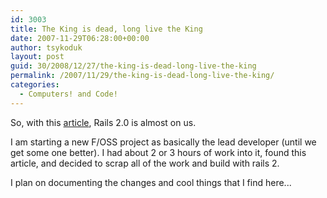 ```yaml
---
id: 3003
title: The King is dead, long live the King
date: 2007-11-29T06:28:00+00:00
author: tsykoduk
layout: post
guid: 30/2008/12/27/the-king-is-dead-long-live-the-king
permalink: /2007/11/29/the-king-is-dead-long-live-the-king/
categories:
  - Computers! and Code!
---
```

So, with this <a href="http://weblog.rubyonrails.com/2007/11/29/rails-2-0-release-candidate-2">article</a>, Rails 2.0 is almost on us.


I am starting a new F/OSS project as basically the lead developer (until we get some one better). I had about 2 or 3 hours of work into it, found this article, and decided to scrap all of the work and build with rails 2.


I plan on documenting the changes and cool things that I find here...